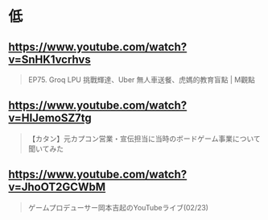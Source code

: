 # 低

## https://www.youtube.com/watch?v=SnHK1vcrhvs

>  EP75. Groq LPU 挑戰輝達、Uber 無人車送餐、虎媽的教育盲點 | M觀點 


## https://www.youtube.com/watch?v=HIJemoSZ7tg

> 【カタン】元カプコン営業・宣伝担当に当時のボードゲーム事業について聞いてみた


## https://www.youtube.com/watch?v=JhoOT2GCWbM

>  ゲームプロデューサー岡本吉起のYouTubeライブ(02/23) 
